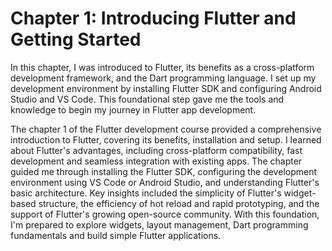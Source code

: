 # Chapter 1: Introducing Flutter and Getting Started

In this chapter, I was introduced to Flutter, its benefits as a cross-platform development framework, and the Dart programming language. I set up my development environment by installing Flutter SDK and configuring Android Studio and VS Code. This foundational step gave me the tools and knowledge to begin my journey in Flutter app development.

The chapter 1 of the Flutter development course provided a comprehensive introduction to Flutter, covering its benefits, installation and setup.
I learned about Flutter's advantages, including cross-platform compatibility, fast development and seamless integration with existing apps. 
The chapter guided me through installing the Flutter SDK, configuring the development environment using VS Code or Android Studio,
and understanding Flutter's basic architecture. Key insights included the simplicity of Flutter's widget-based structure, the efficiency of hot 
reload and rapid prototyping, and the support of Flutter's growing open-source community. With this foundation, I'm prepared to explore widgets, 
layout management, Dart programming fundamentals and build simple Flutter applications.
